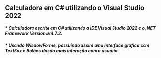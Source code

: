 ## Calculadora em C# utilizando o Visual Studio 2022

##### * Calculadora escrita em C# utilizando a IDE Visual Studio 2022 e o .NET Framework Version=v4.7.2.
##### * Usando WindowForme, possuindo assim uma interface grafica com TextBox e Botões dando mais interação com o usuario. 
